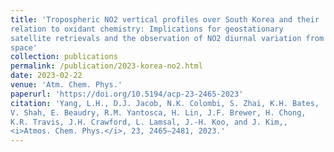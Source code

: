 ```yaml
---
title: 'Tropospheric NO2 vertical profiles over South Korea and their
relation to oxidant chemistry: Implications for geostationary
satellite retrievals and the observation of NO2 diurnal variation from
space'
collection: publications
permalink: /publication/2023-korea-no2.html
date: 2023-02-22
venue: 'Atm. Chem. Phys.'
paperurl: 'https://doi.org/10.5194/acp-23-2465-2023'
citation: 'Yang, L.H., D.J. Jacob, N.K. Colombi, S. Zhai, K.H. Bates,
V. Shah, E. Beaudry, R.M. Yantosca, H. Lin, J.F. Brewer, H. Chong,
K.R. Travis, J.H. Crawford, L. Lamsal, J.-H. Koo, and J. Kim,,
<i>Atmos. Chem. Phys.</i>, 23, 2465–2481, 2023.'
---
```

